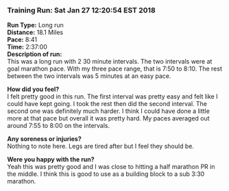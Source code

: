 ### Training Run: Sat Jan 27 12:20:54 EST 2018
**Run Type:** Long run  
**Distance:** 18.1 Miles  
**Pace:** 8:41  
**Time:** 2:37:00  
**Description of run:**  
This was a long run with 2 30 minute intervals.  The two intervals were at goal marathon pace.  With my three pace range, that is 7:50 to 8:10.  The rest between the two intervals was 5 minutes at an easy pace.

**How did you feel?**  
I felt pretty good in this run.  The first interval was pretty easy and felt like I could have kept going.  I took the rest then did the second interval.  The second one was definitely much harder.  I think I could have done a little more at that pace but overall it was pretty hard.  My paces averaged out around 7:55 to 8:00 on the intervals.

**Any soreness or injuries?**  
Nothing to note here.  Legs are tired after but I feel they should be.

**Were you happy with the run?**  
Yeah this was pretty good and I was close to hitting a half marathon PR in the middle.  I think this is good to use as a building block to a sub 3:30 marathon.
